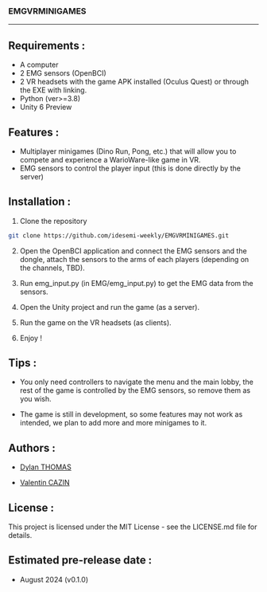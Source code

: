 ### EMGVRMINIGAMES

-------------------

## Requirements :

- A computer
- 2 EMG sensors (OpenBCI)
- 2 VR headsets with the game APK installed (Oculus Quest) or through the EXE with linking.
- Python (ver>=3.8)
- Unity 6 Preview

## Features :

- Multiplayer minigames (Dino Run, Pong, etc.) that will allow you to compete and experience a WarioWare-like game in VR.
- EMG sensors to control the player input (this is done directly by the server)

## Installation :

1. Clone the repository

```bash
git clone https://github.com/idesemi-weekly/EMGVRMINIGAMES.git
```

2. Open the OpenBCI application and connect the EMG sensors and the dongle, attach the sensors to the arms of each players (depending on the channels, TBD). 

3. Run emg_input.py (in EMG/emg_input.py) to get the EMG data from the sensors.

4. Open the Unity project and run the game (as a server).

5. Run the game on the VR headsets (as clients).

6. Enjoy !

## Tips :

- You only need controllers to navigate the menu and the main lobby, the rest of the game is controlled by the EMG sensors, so remove them as you wish.

- The game is still in development, so some features may not work as intended, we plan to add more and more minigames to it.

## Authors :

- [Dylan THOMAS](https://github.com/Dylouwu)

- [Valentin CAZIN](https://github.com/ItsMyRainbow)

## License :

This project is licensed under the MIT License - see the LICENSE.md file for details.

## Estimated pre-release date :

- August 2024 (v0.1.0)
